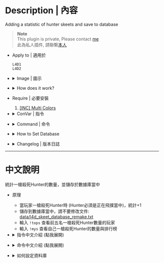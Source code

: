 # Description | 內容
Adding a statistic of hunter skeets and save to database

> __Note__ <br/>
This plugin is private, Please contact [me](https://github.com/fbef0102/Game-Private_Plugin#私人插件列表-private-plugins-list)<br/>
此為私人插件, 請聯繫[本人](https://github.com/fbef0102/Game-Private_Plugin#私人插件列表-private-plugins-list)

* Apply to | 適用於
	```
	L4D1
	L4D2
	```

* <details><summary>Image | 圖示</summary>

	* Record Top 5
	<br/>![l4d_skeet_database_remake_1](image/l4d_skeet_database_remake_1.jpg)
	<br/>![l4d_skeet_database_remake_2](image/l4d_skeet_database_remake_2.jpg)
	* Support MySql & Sqlite (支援資料庫，跨伺服器儲存)
	<br/>![l4d_skeet_database_remake_3](image/l4d_skeet_database_remake_3.jpg)
</details>

* <details><summary>How does it work?</summary>

	* Add statistic when a player skeeted the hunter in one shot while hunter is pouncing
	* Save to database, do not modify [data/l4d_skeet_database_remake.txt](data/l4d_skeet_database_remake.txt)
	* Type ```!tops``` to see top 5 player
	* Type ```!mys``` to see your skeets and rank
</details>

* Require | 必要安裝
	1. [[INC] Multi Colors](https://github.com/fbef0102/L4D1_2-Plugins/releases/tag/Multi-Colors)

* <details><summary>ConVar | 指令</summary>

	* cfg/sourcemod/l4d_skeet_database_remake.cfg
		```php
		// Enable this plugin?
		l4d_skeet_database_remake_enable "1"

		// If 1, Announce skeet/shots in chatbox when someone skeets.
		l4d_skeet_database_remake_announce "0"

		// Turn on the plugin in these game modes. 0=All, 1=Coop, 2=Survival, 4=Versus, 8=Scavenge. Add numbers together.
		l4d_skeet_database_remake_modes_tog "4"

		// Numbers of real survivor players required at least to enable this plugin
		l4d_skeet_database_remake_survivors_required "4"

		// Count AI Hunter also ?[1: Yes, 0: No]
		l4d_skeet_database_remake_ai_hunter "0"

		// If 1, Record 1v1 skeet database in 1v1 mode.
		l4d_skeet_database_remake_1v1_seprate "1"

		// Database to save skeet to.
		// empty = don't connect to database
		//  (MySQL & SQLite supported)
		l4d_skeet_database_remake_sql "skeet"
		```
</details>

* <details><summary>Command | 命令</summary>

	* **Show your current skeet count and rank.**
		```php
		sm_mys
		```

	* **Show TOP 5 skeet players**
		```php
		sm_tops
		```
</details>

* <details><summary>How to Set Database</summary>

	* Choose one of the following method
		1. MySQL: Database across server, set ConVar ```l4d_skeet_database_remake_sql "skeet"``` and write the following in ```sourcemod/configs/databases.cfg```
			```php
			// There would a data table named "skeet_database_v2" in database
			"skeet"
			{
				"driver"			"mysql"
				"host"				"x.x.x.x"
				"database"			"yourdatabase"
				"user"				"youruser"
				"pass"				"yourpass"
				"port"				"yourport"
			}
			```

		2. Data: Local Database, set ConVar ```l4d_skeet_database_remake_sql ""```
			```php
			// All datas saved to ```sourcemod/data/l4d_skeet_database_remake.txt```
			```
</details>

* <details><summary>Changelog | 版本日誌</summary>

	* v1.0h (2025-1-10)
		* Remake code
		* Add mysql & sqilite database support
	
	* Original
		* [skeet_database](https://github.com/fbef0102/L4D1_2-Plugins/tree/master/skeet_database)
</details>

- - - -
# 中文說明
統計一槍殺死Hunter的數量，並儲存於數據庫當中

* 原理
	* 當玩家一槍殺死Hunter時 (Hunter必須是正在飛撲當中)，統計+1
	* 儲存到數據庫當中，請不要修改文件: [data/l4d_skeet_database_remake.txt](data/l4d_skeet_database_remake.txt)
	* 輸入 ```!tops``` 查看前五名一槍殺死Hunter數量的玩家
	* 輸入 ```!mys``` 查看自己一槍殺死Hunter的數量與排行榜

* <details><summary>指令中文介紹 (點我展開)</summary>

	* cfg/sourcemod/l4d_skeet_database_remake.cfg
		```php
		// 0=關閉插件, 1=啟動插件
		l4d_skeet_database_remake_enable "1"

		// 為1時，當有玩家秒殺Hunter時，顯示於聊天框
		l4d_skeet_database_remake_announce "0"

		// 什麼模式下啟動此插件. 0=所有模式, 1=戰役, 2=生存, 4=對抗, 8=清道夫. 請將數字相加起來
		l4d_skeet_database_remake_modes_tog "4"

		// 倖存者隊伍至少需要的真人玩家，才會啟動此插件
		l4d_skeet_database_remake_survivors_required "4"

		// 為1時，秒殺AI Hunter也會列入統計
		l4d_skeet_database_remake_ai_hunter "0"

		// 在1對1模式時 (一位倖存者VS一位特感)，秒殺Hunter也會列入統計
		l4d_skeet_database_remake_1v1_seprate "1"

		// 儲存統計的資料庫
		// 空 = 不使用資料庫, 只使用data/l4d_skeet_database_remake.txt
		// (支援 MySQL & SQLite)
		l4d_skeet_database_remake_sql "skeet"
		```
</details>

* <details><summary>命令中文介紹 (點我展開)</summary>

	* **查看自己一槍殺死Hunter的數量與排行榜**
		```php
		sm_mys
		```

	* **查看前五名一槍殺死Hunter數量的玩家**
		```php
		sm_tops
		```
</details>

* <details><summary>如何設定資料庫</summary>

	* 以下方法二選一
		1. MySQL: 支援跨伺服器，儲值經驗值，設定指令 ```l4d_skeet_database_remake_sql "skeet"```，然後設定文件 ```sourcemod/configs/databases.cfg```
			```php
			// 資料庫中自動創建表格，名稱是 "skeet_database_v2"
			"skeet"
			{
				"driver"			"mysql"
				"host"				"x.x.x.x"
				"database"			"yourdatabase"
				"user"				"youruser"
				"pass"				"yourpass"
				"port"				"yourport"
			}
			```
			
		2. Data: 本地資料庫，設定指令 ```l4d_skeet_database_remake_sql ""```
			```php
			// 自動創建檔案: sourcemod/data/l4d_skeet_database_remake.txt
			```
</details>
